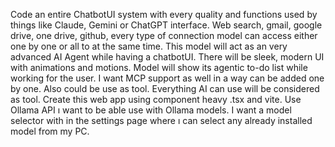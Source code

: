 Code an entire ChatbotUI system with every quality and functions used by things like Claude, Gemini or ChatGPT interface. Web search, gmail, google drive, one drive, github, every type of connection model can access either one by one or all to at the same time. This model will act as an very advanced AI Agent while having a chatbotUI. There will be sleek, modern UI with animations and motions. Model will show its agentic to-do list while working for the user. I want MCP support as well in a way can be added one by one. Also could be use as tool. Everything AI can use will be considered as tool. Create this web app using component heavy .tsx and vite. Use Ollama API ı want to be able use with Ollama models. I want a model selector with in the settings page where ı can select any already installed model from my PC. 
